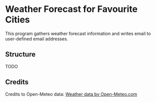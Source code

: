 # Weather Forecast for Favourite Cities
This program gathers weather forecast information and writes email to user-defined email addresses.

## Structure
TODO

## Credits
Credits to Open-Meteo data: <a href="https://open-meteo.com/">Weather data by Open-Meteo.com</a>